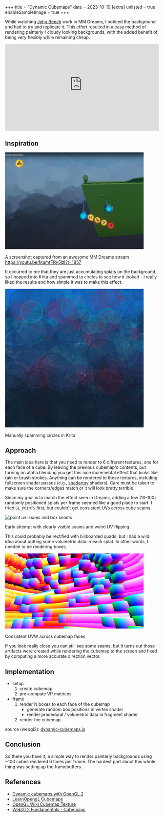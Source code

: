 +++
title = "Dynamic Cubemaps"
date = 2023-10-19
[extra]
unlisted = true
enableSampleImage = true
+++

While watching <a href="https://twitter.com/johnee_b" target="_blank">John Beech</a> work in MM Dreams, I noticed the background and had to try and replicate it. This effort resulted in a easy method of rendering painterly / cloudy looking backgrounds, with the added benefit of being very flexibly while remaining cheap.

<!-- more -->

<div style="position: relative; padding-top: 56.25%;">
  <iframe
    src="https://customer-vv39d21derhw1phl.cloudflarestream.com/f8dfc63da81beb0fb85e5efaae1eb457/iframe?preload=true&poster=https%3A%2F%2Fcustomer-vv39d21derhw1phl.cloudflarestream.com%2Ff8dfc63da81beb0fb85e5efaae1eb457%2Fthumbnails%2Fthumbnail.jpg%3Ftime%3D%26height%3D600"
    style="border: none; position: absolute; top: 0; left: 0; height: 100%; width: 100%;"
    allow="accelerometer; gyroscope; autoplay; encrypted-media; picture-in-picture;"
    allowfullscreen="true"
  ></iframe>
</div>

## Inspiration

<div class="center-align vmargin-1em">
  <img width="90%" alt="Media Molecule Dreams painterly background" src="assets/dreams-background.png" />
  <p class="caption">
    A screenshot captured from an awesome MM Dreams stream <br /> <a href="https://youtu.be/MumfFRy5IzI?t=1857" target="_blank">https://youtu.be/MumfFRy5IzI?t=1857</a>
  </p>
</div>

It occurred to me that they are just accumulating splats on the background, so I hopped into Krita and spammed to circles to see how it looked - I really liked the results and how simple it was to make this effect.

<div class="center-align vmargin-1em">
  <img width="90%" alt="Effect testing in krita" src="assets/krita-circle-spam.png" />
  <p class="caption">
    Manually spamming circles in Krita
  </p>
</div>

## Approach

The main idea here is that you need to render to 6 different textures, one for each face of a cube. By leaving the previous cubemap's contents, but turning on alpha blending you get this nice incremental effect that looks like rain or brush strokes. Anything can be rendered to these textures, including fullscreen shader passes (e.g., <a href="https://shadertoy.com" target="_blank">shadertoy</a> shaders). Care must be taken to make sure the corners/edges match or it will look pretty terrible.

Since my goal is to match the effect seen in Dreams, adding a few (10-100) randomly positioned splats per frame seemed like a good place to start. I tried `GL_POINTS` first, but couldn't get consistent UVs across cube seams.

<div class="center-align vmargin-1em">
  <img width="90%" alt="point uv issues and box seams" src="assets/box-seams.png" />
  <p class="caption">
    Early attempt with clearly visible seams and weird UV flipping
  </p>
</div>

This could probably be rectified with billboarded quads, but I had a wild idea about putting some volumetric data in each splat. In other words, I needed to be rendering boxes.

<div class="center-align vmargin-1em">
  <img width="90%" alt="cubes" src="assets/cube-seams.png" />
  <p class="caption">
    Consistent UVW across cubemap faces
  </p>
</div>

If you look really close you can still see some seams, but it turns out those artifacts were created while rendering the cubemap to the screen and fixed by computing a more accurate direction vector.

## Implementation

- setup
  1. create cubemap
  2. pre-compute VP matrices
- frame
  1. render N boxes to each face of the cubemap
      - generate random box positions in vertex shader
      - render procedural / volumetric data in fragment shader
  2. render the cubemap

<section id="dynamic-cubemaps-content">
  <section class="center-align">
    <canvas width="1024" height="512"></canvas>
  </section>
  <p>
      source (webgl2): <a href="dynamic-cubemaps.js" target="_blank">dynamic-cubemaps.js</a>
  </p>
  <script type="module" src="dynamic-cubemaps.js"></script>
</section>


## Conclusion

So there you have it, a simple way to render painterly backgrounds using ~100 cubes rendered 6 times per frame. The hardest part about this whole thing was setting up the framebuffers.

## References

- <a href="https://mbroecker.com/project_dynamic_cubemapping.html" target="_blank">Dynamic cubemaps with OpenGL 2</a>
- <a href="https://learnopengl.com/Advanced-OpenGL/Cubemaps" target="_blank">LearnOpengL Cubemaps</a>
- <a href="https://www.khronos.org/opengl/wiki/Cubemap_Textures" target="_blank">OpenGL Wiki Cubemap Texture</a>
- <a href="https://webgl2fundamentals.org/webgl/lessons/webgl-cube-maps.html">WebGL2 Fundamentals - Cubemaps</a>


